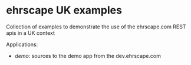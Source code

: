 ehrscape UK examples
========

Collection of examples to demonstrate the use of the ehrscape.com REST apis in a UK context

Applications:
- *demo*: sources to the demo app from the dev.ehrscape.com
